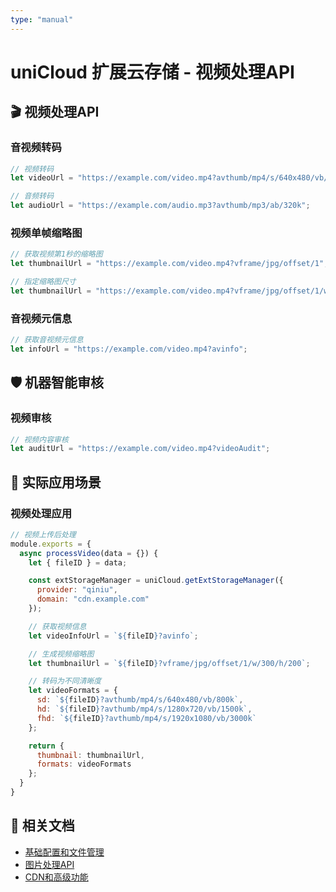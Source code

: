 ```yaml
---
type: "manual"
---
```


# uniCloud 扩展云存储 - 视频处理API

## 🎬 视频处理API

### 音视频转码

```javascript
// 视频转码
let videoUrl = "https://example.com/video.mp4?avthumb/mp4/s/640x480/vb/1.25m";

// 音频转码
let audioUrl = "https://example.com/audio.mp3?avthumb/mp3/ab/320k";
```

### 视频单帧缩略图

```javascript
// 获取视频第1秒的缩略图
let thumbnailUrl = "https://example.com/video.mp4?vframe/jpg/offset/1";

// 指定缩略图尺寸
let thumbnailUrl = "https://example.com/video.mp4?vframe/jpg/offset/1/w/300/h/200";
```

### 音视频元信息

```javascript
// 获取音视频元信息
let infoUrl = "https://example.com/video.mp4?avinfo";
```

## 🛡️ 机器智能审核

### 视频审核

```javascript
// 视频内容审核
let auditUrl = "https://example.com/video.mp4?videoAudit";
```

## 🎯 实际应用场景

### 视频处理应用

```javascript
// 视频上传后处理
module.exports = {
  async processVideo(data = {}) {
    let { fileID } = data;

    const extStorageManager = uniCloud.getExtStorageManager({
      provider: "qiniu",
      domain: "cdn.example.com"
    });

    // 获取视频信息
    let videoInfoUrl = `${fileID}?avinfo`;

    // 生成视频缩略图
    let thumbnailUrl = `${fileID}?vframe/jpg/offset/1/w/300/h/200`;

    // 转码为不同清晰度
    let videoFormats = {
      sd: `${fileID}?avthumb/mp4/s/640x480/vb/800k`,
      hd: `${fileID}?avthumb/mp4/s/1280x720/vb/1500k`,
      fhd: `${fileID}?avthumb/mp4/s/1920x1080/vb/3000k`
    };

    return {
      thumbnail: thumbnailUrl,
      formats: videoFormats
    };
  }
}
```

## 🔗 相关文档

- [基础配置和文件管理](cloud-ext-storage-basic.md)
- [图片处理API](cloud-ext-storage-images.md)
- [CDN和高级功能](cloud-ext-storage-advanced.md)